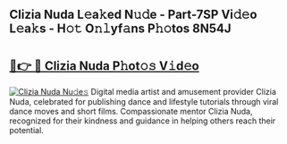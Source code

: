 ## Clizia Nuda L𝚎a𝚔ed N𝚞𝚍e - Part-7SP Vi𝚍𝚎o L𝚎a𝚔s - H𝚘𝚝 O𝚗𝚕yf𝚊ns P𝚑𝚘tos 8N54J

# <h2><a href="http://kf42axs.oniu.top/?m=Clizia+Nuda">🔗👉 🔴 Clizia Nuda P𝚑ot𝚘𝚜 V𝚒d𝚎o</a></h2>

[![Clizia Nuda Nu𝚍e𝚜](https://i.imgur.com/0qMVB7G.gif)](http://kf42axs.oniu.top/?m=Clizia+Nuda)
Digital media artist and amusement provider Clizia Nuda, celebrated for publishing dance and lifestyle tutorials through viral dance moves and short films. Compassionate mentor Clizia Nuda, recognized for their kindness and guidance in helping others reach their potential.  
